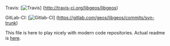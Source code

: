 Travis:
 [![Travis](https://secure.travis-ci.org/libgeos/libgeos.png)]
 (http://travis-ci.org/libgeos/libgeos)

GitLab-CI:
 [![Gitlab-CI](https://gitlab.com/geos/libgeos/badges/svn-trunk/build.svg)]
 (https://gitlab.com/geos/libgeos/commits/svn-trunk)


This file is here to play nicely with modern code repositories.
Actual readme is [here](README).
